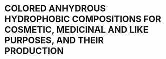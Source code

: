 # COLORED ANHYDROUS HYDROPHOBIC COMPOSITIONS FOR COSMETIC, MEDICINAL AND LIKE PURPOSES, AND THEIR PRODUCTION
